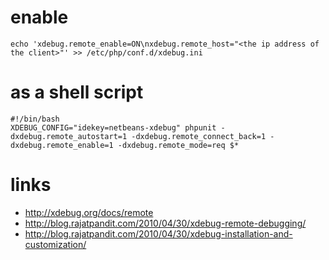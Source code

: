 # enable

    echo 'xdebug.remote_enable=ON\nxdebug.remote_host="<the ip address of the client>"' >> /etc/php/conf.d/xdebug.ini

# as a shell script

    #!/bin/bash
    XDEBUG_CONFIG="idekey=netbeans-xdebug" phpunit -dxdebug.remote_autostart=1 -dxdebug.remote_connect_back=1 -dxdebug.remote_enable=1 -dxdebug.remote_mode=req $*

# links

* http://xdebug.org/docs/remote
* http://blog.rajatpandit.com/2010/04/30/xdebug-remote-debugging/
* http://blog.rajatpandit.com/2010/04/30/xdebug-installation-and-customization/
